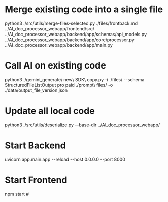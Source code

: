 # Merge existing code into a single file
python3 ./src/utils/merge-files-selected.py ./files/frontback.md ../AI_doc_processor_webapp/frontend/src/ ../AI_doc_processor_webapp/backend/app/schemas/api_models.py ../AI_doc_processor_webapp/backend/app/core/processor.py ../AI_doc_processor_webapp/backend/app/main.py


# Call AI on existing code
python3 ./gemini_generate\ new\ SDK\ copy.py -i ./files/ --schema StructuredFileListOutput pro paid ./prompt\ files/<prompt file> -o ./data/output_file_version.json


# Update all local code
python3 ./src/utils/deserialize.py <json-file containing AI model response> --base-dir ../AI_doc_processor_webapp/


# Start Backend
uvicorn app.main:app --reload --host 0.0.0.0 --port 8000

# Start Frontend
npm start #

